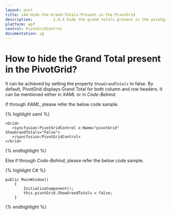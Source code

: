 ```yaml
---
layout: post
title: 144-Hide-the-Grand-Totals-Present-in-the-PivotGrid
description:         1.4.4 hide the grand totals present in the pivotgrid?
platform: wpf
control: PivotGridControl
documentation: ug
---
```


# How to hide the Grand Total present in the PivotGrid?

It can be achieved by setting the property `ShowGrandTotals` to false. By default, PivotGrid displays Grand Total for both column and row headers. 
It can be mentioned either in *XAML* or in *Code-Behind*.

If through *XAML*, please refer the below code sample.

{% highlight xaml %}

    <Grid>
       <syncfusion:PivotGridControl x:Name="pivotGrid" ShowGrandTotals="False">
       </syncfusion:PivotGridControl>
    </Grid>

{% endhighlight %}

Else if through *Code-Behind*, please refer the below code sample.

{% highlight C# %}

    public MainWindow()
        {
            InitializeComponent();
            this.pivotGrid.ShowGrandTotals = false;
        }

{% endhighlight %}
